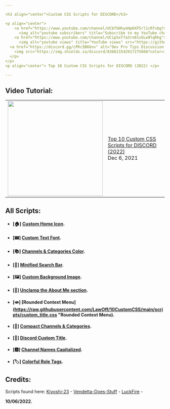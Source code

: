 ```yaml
---

<h3 align="center">Custom CSS Scripts for DISCORD</h3>

<p align="center">
    <a href="https://www.youtube.com/channel/UCbfGHhyeHpKXF5rl1cRfvbg?sub_confirmation=1">
      <img alt="youtube subscribers" title="Subscribe to my YouTube channel" src="https://github-readme-youtube-stats.herokuapp.com/subscribers/index.php?id=UCbfGHhyeHpKXF5rl1cRfvbg&key=AIzaSyDvBOxP4M5Ygutbku6_3whU2YR6xV9KKV8&style=for-the-badge&color=red&labelColor=ce4630&label=Subscribers"/></a> 
    <a href="https://www.youtube.com/channel/UCipSxT7a3rn81vGLw9lqRkg">
      <img alt="youtube views" title="YouTube views" src="https://github-readme-youtube-stats.herokuapp.com/views/index.php?id=UCbfGHhyeHpKXF5rl1cRfvbg&key=AIzaSyDvBOxP4M5Ygutbku6_3whU2YR6xV9KKV8&label=View+Count&style=for-the-badge&color=blue&labelColor=0b689d"/></a>
  <a href="https://discord.gg/cPKc5B6Gnv" alt="Dev Pro Tips Discussion & Support Server">
    <img src="https://img.shields.io/discord/836621542917275668?color=7289DA&labelColor=4a64bd&logo=discord&logoColor=white&style=for-the-badge"/></a>
  </p>
</p>
<p align="center"> Top 10 Custom CSS Scripts for DISCORD (2022) </p>

---
```


## Video Tutorial:
<table><tr><td><a href="https://www.youtube.com/watch?v=ogifU7weUjA"><img width="300px" src="https://i.imgur.com/z2JRyvh.png"></a></td>
<td><a href="https://www.youtube.com/watch?v=ogifU7weUjA">Top 10 Custom CSS Scripts for DISCORD (2022) </a><br/>Dec 6, 2021</td></tr></table>


## All Scripts:
 
- #### [🏠] **[Custom Home Icon](https://github.com/LawOff/10CustomCSS/blob/main/scripts/custom_home_icon.css "Custom Home Icon").**

- #### [📟] **[Custom Text Font](https://github.com/LawOff/10CustomCSS/blob/main/scripts/custom_discord_font.css "Custom Text Font").**

- #### [📚] **[Channels & Categories Color](https://github.com/LawOff/10CustomCSS/blob/main/scripts/channels_categories_color.css "Channels & Categories Color").**

- #### [🔎] **[Minified Search Bar](https://github.com/LawOff/10CustomCSS/blob/main/scripts/mini_search_bar.css "Minified Search Bar").**

- #### [🖼️] **[Custom Background Image](https://github.com/LawOff/10CustomCSS/blob/main/scripts/custom_background.css "Custom Background Image").**

- #### [📑] **[Unclamp the About Me section](https://github.com/LawOff/10CustomCSS/blob/main/scripts/unclamp_about_me.css "Unclamp the About Me section").**

- #### [🫓] **[Rounded Context Menu](https://raw.githubusercontent.com/LawOff/10CustomCSS/main/scripts/custom_title.css "Rounded Context Menu).**

- #### [:page_with_curl:] **[Compact Channels & Categories](https://github.com/LawOff/10CustomCSS/blob/main/scripts/channels_categories_compact.css "Compact Channels & Categories").**

- #### [:mega:] **[Discord Custom Title](https://github.com/LawOff/10CustomCSS/blob/main/scripts/custom_title.css "Discord Custom Title").**

- #### [🅰️] **[Channel Names Capitalized](https://github.com/LawOff/10CustomCSS/blob/main/scripts/channels_name_capitalized.css "Channel Names Capitalized").**

- #### [🏷️] **[Colorful Role Tags](https://github.com/LawOff/10CustomCSS/blob/main/scripts/colorful_role_tags.css "Colorful Role Tags").**


## Credits:

Scripts found here:
[Kiyoshi-23](https://github.com/Kiyoshi-23/BD-Custom-CSS "Kiyoshi-23") - 
[Vendetta-Does-Stuff](https://github.com/Vendetta-Does-Stuff/Custom-BetterDiscord-CSS "Vendetta-Does-Stuff") - 
[LuckFire](https://github.com/Discord-Theme-Addons/snippets "Vendetta-Does-Stuff") -


**10/06/2022.**
